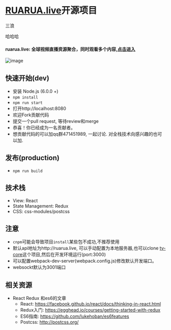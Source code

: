 # [RUARUA.live](http://ruarua.live/invite?code=testcode)开源项目

三浪

哈哈哈

#### ruarua.live: 全球视频直播资源聚合，同时观看多个内容,[点击进入](http://ruarua.live/invite?code=testcode)
![image](https://raw.githubusercontent.com/EthanOrange/tv/master/assets/logo-text.png)

快速开始(dev)
----
* 安装 Node.js (6.0.0 +) 
* `npm install`
* `npm run start`
* 打开http://localhost:8080
* 欢迎Fork贡献代码
* 提交一个pull request, 等待review和merge
* 恭喜！你已经成为一名贡献者。
* 想贡献代码的可以加qq群471451989, 一起讨论. 对全栈技术向感兴趣的也可以加.


发布(production)
----
* `npm run build`

技术栈
----
* View: React
* State Management: Redux
* CSS: css-modules/postcss

  
注意
----
* `cnpm`可能会导致项目`install`某些包不成功,不推荐使用
* 默认api地址为http://ruarua.live, 可以手动配置为本地服务器,也可以clone [tv-core](https://github.com/EthanOrange/tv-core)这个项目,然后在开发环境运行(port:3000)
* 可以配置webpack-dev-server(webpack.config.js)修改默认开发端口。
* websockt默认为3001端口

相关资源
----
* React Redux 和es6的文章
  * React: https://facebook.github.io/react/docs/thinking-in-react.html
  * Redux入门: https://egghead.io/courses/getting-started-with-redux
  * ES6指南: https://github.com/lukehoban/es6features
  * Postcss: http://postcss.org/
